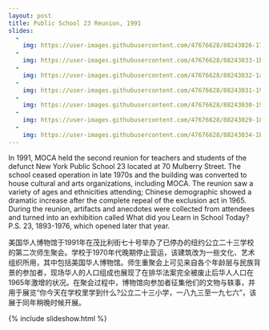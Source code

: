 ```yaml
---
layout: post
title: Public School 23 Reunion, 1991
slides:
  -
    img: https://user-images.githubusercontent.com/47676628/88243026-17b53d80-cc5d-11ea-8cc7-19bd9e8682b5.jpg
  -
    img: https://user-images.githubusercontent.com/47676628/88243033-1b48c480-cc5d-11ea-97a1-ea8da060cdc6.jpg
  -
    img: https://user-images.githubusercontent.com/47676628/88243032-1a179780-cc5d-11ea-9706-33eb537102ae.jpg
  -
    img: https://user-images.githubusercontent.com/47676628/88243031-197f0100-cc5d-11ea-9e07-a540ec114503.jpg
  -
    img: https://user-images.githubusercontent.com/47676628/88243030-197f0100-cc5d-11ea-8c9a-022e14b3182a.jpg
  -
    img: https://user-images.githubusercontent.com/47676628/88243029-18e66a80-cc5d-11ea-9040-4564531d2dc7.jpg
  -
    img: https://user-images.githubusercontent.com/47676628/88243034-1b48c480-cc5d-11ea-9864-e6f6d04f9507.jpg
---
```


In 1991, MOCA held the second reunion for teachers and students of the defunct New York Public School 23 located at 70 Mulberry Street.  The school ceased operation in late 1970s and the building was converted to house cultural and arts organizations, including MOCA.  The reunion saw a variety of ages and ethnicities attending; Chinese demographic showed a dramatic increase after the complete repeal of the exclusion act in 1965.  During the reunion, artifacts and anecdotes were collected from attendees and turned into an exhibition called What did you Learn in School Today? P.S. 23, 1893-1976, which opened later that year.  

美国华人博物馆于1991年在茂比利街七十号举办了已停办的纽约公立二十三学校的第二次师生聚会。学校于1970年代晚期停止营运，该建筑改为一些文化、艺术组织所用，其中包括美国华人博物馆。师生重聚会上可见来自各个年龄层与民族背景的参加者，现场华人的人口组成也展现了在排华法案完全被废止后华人人口在1965年激增的状况。在聚会过程中，博物馆向参加者征集他们的文物与轶事，并用于展览“你今天在学校里学到什么?公立二十三小学，一八九三至一九七六”，该展于同年稍晚时候开展。

{% include slideshow.html %}


